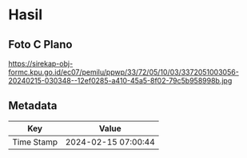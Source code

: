 # Hasil

## Foto C Plano

https://sirekap-obj-formc.kpu.go.id/ec07/pemilu/ppwp/33/72/05/10/03/3372051003056-20240215-030348--12ef0285-a410-45a5-8f02-79c5b958998b.jpg


## Metadata

| Key        | Value               |
| ---------- | ------------------- |
| Time Stamp | 2024-02-15 07:00:44 |



